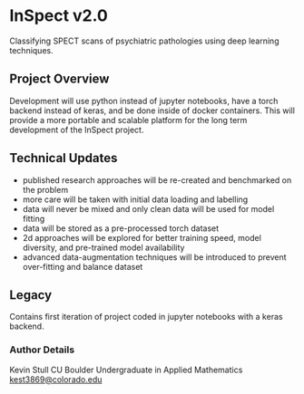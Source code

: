 # InSpect v2.0
Classifying SPECT scans of psychiatric pathologies using deep learning techniques. 

## Project Overview
Development will use python instead of jupyter notebooks, have a torch backend instead of keras, and be done inside of docker containers. This will provide a more portable and scalable platform for the long term development of the InSpect project. 

## Technical Updates
- published research approaches will be re-created and benchmarked on the problem
- more care will be taken with initial data loading and labelling 
- data will never be mixed and only clean data will be used for model fitting
- data will be stored as a pre-processed torch dataset 
- 2d approaches will be explored for better training speed, model diversity, and pre-trained model availability
- advanced data-augmentation techniques will be introduced to prevent over-fitting and balance dataset

## Legacy 
Contains first iteration of project coded in jupyter notebooks with a keras backend. 

### Author Details 
Kevin Stull 
CU Boulder Undergraduate in Applied Mathematics 
kest3869@colorado.edu
